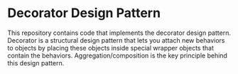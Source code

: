# Decorator Design Pattern
This repository contains code that implements the decorator design pattern. Decorator is a structural design pattern that lets you attach new behaviors to objects by placing these objects inside special wrapper objects that contain the behaviors.
Aggregation/composition is the key principle behind this design pattern.
